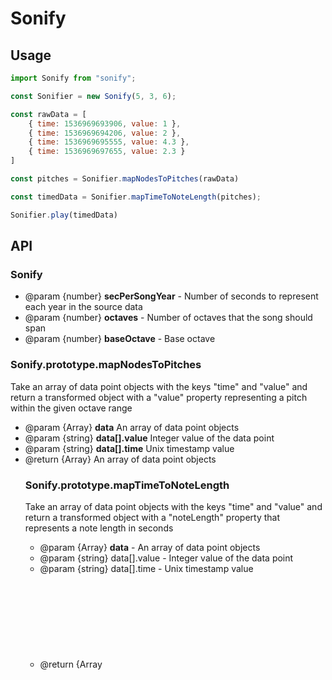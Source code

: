 # Sonify

## Usage

```javascript
import Sonify from "sonify";

const Sonifier = new Sonify(5, 3, 6);

const rawData = [ 
    { time: 1536969693906, value: 1 }, 
    { time: 1536969694206, value: 2 }, 
    { time: 1536969695555, value: 4.3 }, 
    { time: 1536969697655, value: 2.3 }
]

const pitches = Sonifier.mapNodesToPitches(rawData)

const timedData = Sonifier.mapTimeToNoteLength(pitches);

Sonifier.play(timedData)
```

## API

### Sonify

* @param {number}  **secPerSongYear** - Number of seconds to represent each year in the source data
* @param {number}  **octaves** - Number of octaves that the song should span
* @param {number}  **baseOctave** - Base octave

### Sonify.prototype.mapNodesToPitches
Take an array of data point objects with the keys "time" and "value" and return a transformed object with a "value" property representing a pitch within the given octave range

* @param {Array<Object>} **data** An array of data point objects
* @param {string} **data[].value** Integer value of the data point
* @param {string} **data[].time** Unix timestamp value
* @return {Array<Object>} An array of data point objects

### Sonify.prototype.mapTimeToNoteLength

Take an array of data point objects with the keys "time" and "value" and return a transformed object with a "noteLength" property that represents a note length in seconds
* @param {Array<Object>}  **data** - An array of data point objects
* @param {string} data[].value - Integer value of the data point
* @param {string} data[].time - Unix timestamp value
* @return {Array<Object>} - An array of data point objects

### Sonify.prototype.play
* @param {Array<Object>} **data** - An array of data point objects
* @param {string} data[].value - Integer value of the data point representing a pitch
* @param {string} data[].time - Unix timestamp value
* @param {string} data[].noteLength - Interger value that represents a note length in beats per second
* @returns {void}